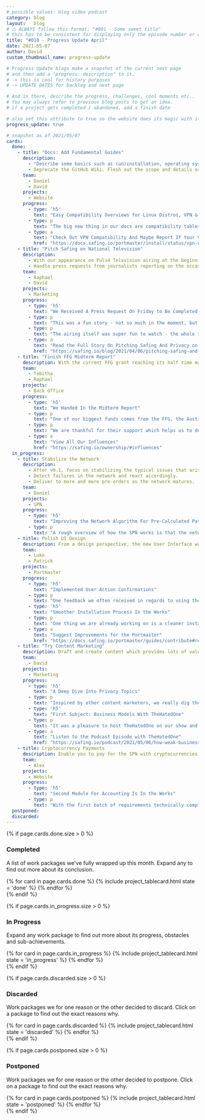 ```yaml
---
# possible values: blog video podcast
category: blog
layout:   blog
# ⚠️ ALWAYS follow this format: "#001 - Some sweet title"
# this has to be consistent for displaying only the episode number or only the title
title: "#010 - Progress Update April"
date: 2021-05-07
author: David
custom_thumbnail_name: progress-update

# Progress Update blogs make a snapshot of the current next page
# and then add a "progress: description" to it.
# -> this is cool for history purposes
# -> UPDATE DATES for backlog and next page

# And in there, describe the progress, challenges, cool moments etc..
# You may always refer to previous blog posts to get an idea.
# if a project gets completed / abandoned, add a finish date

# also set this attribute to true so the website does its magic with it
progress_update: true

# snapshot as of 2021/05/07
cards:
  done:
    - title: "Docs: Add Fundamental Guides"
      description:
        - "Describe some basics such as (un)installation, operating system compatibility, troubleshooting, how to contribute, etc..."
        - Deprecate the GitHub Wiki. Flesh out the scope and details as you go.
      team:
        - Daniel
        - David
      projects:
        - Website
      progress:
        - type: 'h5'
          text: "Easy Compatibility Overviews for Linux Distros, VPN & User Applications Have Arrived"
        - type: p
          text: "The big new thing in our docs are compatibility tables where you can see at a glance what works with Portmaster and where things do not work (yet). Thanks for all the reports that are coming in - it really makes the Portmaster better for everyone! This month we also expanded the contribution section, published the macOS status page and also reworked our GitHub labels and removed the deprecated GitHub Portmaster Wiki."
        - type: a
          text: "Check Out VPN Compatibility And Maybe Report If Your VPN Works Or Not"
          href: "https://docs.safing.io/portmaster/install/status/vpn-compatibility"
    - title: "Pitch Safing on National Television"
      description:
        - With our appearance on Puls4 Television airing at the beginning of April, create a blog post explaining our intention with this gig.
        - Handle press requests from journalists reporting on the occasion.
      team:
        - Raphael
        - David
      projects:
        - Marketing
      progress:
        - type: 'h5'
          text: "We Received A Press Request On Friday to Be Completed On Monday"
        - type: p
          text: "This was a fun story - not so much in the moment, but now we can chuckle about it. On Friday before the TV show aired (the following Tuesday) Journalists tasked us to answer a bunch of questions to be completed by Monday morning. They wanted to feature our pitch in their online paper so it served us well. It just meant we could not enjoy our weekend as planned. Oh well, journalists have super busy jobs too, so no hard feelings - and they did a great job!"
        - type: p
          text: "The airing itself was super fun to watch - the whole team got together in a call in order to watch it. It was great fun seeing Raphael on TV as well as seeing how they cut together the sequence."
        - type: a
          text: "Read the Full Story On Pitching Safing And Privacy on TV"
          href: "https://safing.io/blog/2021/04/06/pitching-safing-and-privacy-on-national-television/"
    - title: "Finish FFG Midterm Report"
      description: With the current FFG grant reaching its half time mark we need to hand in the midterm report in order to keep them updated as well as to unlock the next funding batch.
      team:
        - Tabitha
        - Raphael
      projects:
        - Back Office
      progress:
        - type: 'h5'
          text: "We Handed In the Midterm Report"
        - type: p
          text: "One of our biggest funds comes from the FFG, the Austrian Research Promotion Agency. We applied for the \"Basisprogramm\" in June last year and got accepted for a second year. A big requirement is writing reports which reflect our progress and documentation of our research. With April, the midterm report was due and kept the Backoffice busy."
        - type: p
          text: "We are thankful for their support which helps us to develop powerful privacy tools for everyone."
        - type: a
          text: "View All Our Influences"
          href: "https://safing.io/ownership/#influences"
  in_progress:
    - title: Stabilize the Network
      description:
        - After v0.1, focus on stabilizing the typical issues that arise with early software. Fix bugs, improve performance & stability.
        - Detect failures in the network and react accordingly.
        - Deliver to more and more pre-orders as the network matures.
      team:
        - Daniel
      projects:
        - SPN
      progress:
        - type: 'h5'
          text: "Improving the Network Algorithm For Pre-Calculated Paths"
        - type: p
          text: "A rough overview of how the SPN works is that the network first calculates a set of paths (server-side) to provide a good set of optimized, different options. These are then served to the clients who select which pre-calculated network path suits which connection best. This approach offloads heavy client-side calculations and also reduces the amount of available paths for better privacy. This month Daniel focused on optimizing the network side algorithm of the route calculations."
    - title: Polish UI Design
      description: From a design perspective, the new User Interface was simply the minimal viable product. Go through each page and element in order to bring it up to speed with the concept design.
      team:
        - Luke
        - Patrick
      projects:
        - Portmaster
      progress:
        - type: 'h5'
          text: "Implemented User Action Confirmations"
        - type: p
          text: "One feedback we often received in regards to using the Portmaster was that people were uncertain whether their actions did something or not. As an example, when you clicked on \"Block Domain\", it did block the domain but there was no visual feedback to indicate that it really happened. Patrick and Luke worked on Action Confirmations and they were already pushed to production. We hope you like them - if you have ideas how to further improve just let us know!"
        - type: 'h5'
          text: "Smoother Installation Process In the Works"
        - type: p
          text: "One thing we are already working on is a cleaner installation process. We want to start up the Core Service, the Notifier and the UI in a cleaner way to avoid confusion whether or not the Portmaster is now properly installed. Stay tuned"
        - type: a
          text: "Suggest Improvements for the Portmaster"
          href: "https://docs.safing.io/portmaster/guides/contribute#report-bugs-suggest-features-and-improvements"
    - title: "Try Content Marketing"
      description: Draft and create content which provides lots of value to the readers. Co-op with others from the scene, participate in the discussion and through that, indirectly spread the awareness of Safing.
      team:
        - David
      projects:
        - Marketing
      progress:
        - type: 'h5'
          text: "A Deep Dive Into Privacy Topics"
        - type: p
          text: "Inspired by other content marketers, we really dig the approach of choosing a relevant topic within privacy and to dive into the topic and talk with others about it. Then create a write-up and publish it. If people find it valuable they will read to the end of the blog post and there, we make a plug for the Portmaster."
        - type: 'h5'
          text: "First Subject: Business Models With TheHatedOne"
        - type: p
          text: "It was a pleasure to host TheHatedOne on our show and have discuss business models with him. A topic I honestly think we talk too little about. Feel free to pitch your ideas what topics we should cover next."
        - type: a
          text: "Listen to the Podcast Episode with TheHatedOne"
          href: "https://safing.io/podcast/2021/05/06/how-weak-business-models-corrupt-privacy-projects/"
    - title: Cryptocurrency Payments
      description: Enable you to pay for the SPN with cryptocurrencies such as Bitcoin, Ethereum and Monero
      team:
        - Alex
      projects:
        - Website
      progress:
        - type: 'h5'
          text: "Second Module For Accounting Is In the Works"
        - type: p
          text: "With the first batch of requirements technically completed, our current challenge lies in adding the second module on top of it, which is required for accounting. So the structure to pay with crypto currencies is already ready, but we have to fulfill accounting requirements on our end. That is Alex' current focus. We will keep you in the loop."
  postponed:
  discarded:
---
```



<div>
  {% if page.cards.done.size > 0 %}
    <div class="pt-12">
      <div style="max-width: 750px; margin-top: 3rem; margin: auto;">
        <h3 >Completed</h3>
        <p>A list of work packages we've fully wrapped up this month. Expand any to find out more about its conclusion.</p>
      </div>
      <div class="pt-10 blogwrapper">
        {% for card in page.cards.done %}
          {% include project_tablecard.html state = 'done' %}
        {% endfor %}
      </div>
    </div>
  {% endif %}

  {% if page.cards.in_progress.size > 0 %}
    <div class="pt-12">
      <div style="max-width: 750px; margin-top: 3rem; margin: auto;">
        <h3 >In Progress</h3>
        <p>Expand any work package to find out more about its progress, obstacles and sub-achievements.</p>
      </div>
      <div class="pt-10 blogwrapper">
        {% for card in page.cards.in_progress %}
          {% include project_tablecard.html state = 'in_progress' %}
        {% endfor %}
      </div>
    </div>
  {% endif %}

  {% if page.cards.discarded.size > 0 %}
    <div class="pt-12">
      <div style="max-width: 750px; margin-top: 3rem; margin: auto;">
        <h3 >Discarded</h3>
        <p>Work packages we for one reason or the other decided to discard. Click on a package to find out the exact reasons why.</p>
      </div>
      <div class="pt-10 blogwrapper">
        {% for card in page.cards.discarded %}
          {% include project_tablecard.html state = 'discarded' %}
        {% endfor %}
      </div>
    </div>
  {% endif %}

  {% if page.cards.postponed.size > 0 %}
    <div class="pt-12">
      <div style="max-width: 750px; margin-top: 3rem; margin: auto;">
        <h3 >Postponed</h3>
        <p>Work packages we for one reason or the other decided to postpone. Click on a package to find out the exact reasons why.</p>
      </div>
      <div class="pt-10 blogwrapper">
        {% for card in page.cards.postponed %}
          {% include project_tablecard.html state = 'postponed' %}
        {% endfor %}
      </div>
    </div>
  {% endif %}
</div>
